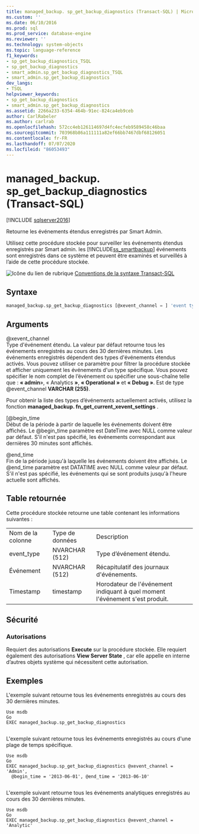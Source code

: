 ```yaml
---
title: managed_backup. sp_get_backup_diagnostics (Transact-SQL) | Microsoft Docs
ms.custom: ''
ms.date: 06/10/2016
ms.prod: sql
ms.prod_service: database-engine
ms.reviewer: ''
ms.technology: system-objects
ms.topic: language-reference
f1_keywords:
- sp_get_backup_diagnostics_TSQL
- sp_get_backup_diagnostics
- smart_admin.sp_get_backup_diagnostics_TSQL
- smart_admin.sp_get_backup_diagnostics
dev_langs:
- TSQL
helpviewer_keywords:
- sp_get_backup_diagnostics
- smart_admin.sp_get_backup_diagnostics
ms.assetid: 2266a233-6354-464b-91ec-824ca4eb9ceb
author: CarlRabeler
ms.author: carlrab
ms.openlocfilehash: 572cc4eb126114697d4fc4ecfeb9589458c46baa
ms.sourcegitcommit: 703968b86a111111a82ef66bb7467dbf68126051
ms.contentlocale: fr-FR
ms.lasthandoff: 07/07/2020
ms.locfileid: "86053493"
---
```

# <a name="managed_backupsp_get_backup_diagnostics-transact-sql"></a>managed_backup. sp_get_backup_diagnostics (Transact-SQL)
[!INCLUDE [sqlserver2016](../../includes/applies-to-version/sqlserver2016.md)]

  Retourne les événements étendus enregistrés par Smart Admin.  
  
 Utilisez cette procédure stockée pour surveiller les événements étendus enregistrés par Smart admin. les [!INCLUDE[ss_smartbackup](../../includes/ss-smartbackup-md.md)] événements sont enregistrés dans ce système et peuvent être examinés et surveillés à l’aide de cette procédure stockée.  
  
 ![Icône du lien de rubrique](../../database-engine/configure-windows/media/topic-link.gif "Icône du lien de rubrique") [Conventions de la syntaxe Transact-SQL](../../t-sql/language-elements/transact-sql-syntax-conventions-transact-sql.md)  
  
## <a name="syntax"></a>Syntaxe  
  
```sql  
managed_backup.sp_get_backup_diagnostics [@xevent_channel = ] 'event type' [, [@begin_time = ] 'time1' ] [, [@end_time = ] 'time2'VARCHAR(255) = 'Xevent',@begin_time DATETIME = NULL,@end_time DATETIME = NULL  
```  
  
##  <a name="arguments"></a><a name="Arguments"></a>Arguments  
 @xevent_channel  
 Type d'événement étendu. La valeur par défaut retourne tous les événements enregistrés au cours des 30 dernières minutes. Les événements enregistrés dépendent des types d'événements étendus activés. Vous pouvez utiliser ce paramètre pour filtrer la procédure stockée et afficher uniquement les événements d'un type spécifique. Vous pouvez spécifier le nom complet de l’événement ou spécifier une sous-chaîne telle que : **« admin**», « Analytics **»**, **« Operational »** et **« Debug »**. Est de type @event_channel **VARCHAR (255)**.  
  
 Pour obtenir la liste des types d’événements actuellement activés, utilisez la fonction **managed_backup. fn_get_current_xevent_settings** .  
  
 [@begin_time  
 Début de la période à partir de laquelle les événements doivent être affichés. Le @begin_time paramètre est DateTime avec NULL comme valeur par défaut. S'il n'est pas spécifié, les événements correspondant aux dernières 30 minutes sont affichés.  
  
 @end_time  
 Fin de la période jusqu'à laquelle les événements doivent être affichés. Le @end_time paramètre est DATATIME avec NULL comme valeur par défaut.  S'il n'est pas spécifié, les événements qui se sont produits jusqu'à l'heure actuelle sont affichés.  
  
## <a name="table-returned"></a>Table retournée  
 Cette procédure stockée retourne une table contenant les informations suivantes :  
  
||||  
|-|-|-|  
|Nom de la colonne|Type de données|Description|  
|event_type|NVARCHAR (512)|Type d’événement étendu.|  
|Événement|NVARCHAR (512)|Récapitulatif des journaux d'événements.|  
|Timestamp|timestamp|Horodateur de l'événement indiquant à quel moment l'événement s'est produit.|  
  
## <a name="security"></a>Sécurité  
  
### <a name="permissions"></a>Autorisations  
 Requiert des autorisations **Execute** sur la procédure stockée. Elle requiert également des autorisations **View Server State** , car elle appelle en interne d’autres objets système qui nécessitent cette autorisation.  
  
## <a name="examples"></a>Exemples  
 L'exemple suivant retourne tous les événements enregistrés au cours des 30 dernières minutes.  
  
```  
Use msdb  
Go  
EXEC managed_backup.sp_get_backup_diagnostics  
  
```  
  
 L'exemple suivant retourne tous les événements enregistrés au cours d'une plage de temps spécifique.  
  
```  
Use msdb  
Go  
EXEC managed_backup.sp_get_backup_diagnostics @xevent_channel = 'Admin',  
  @begin_time = '2013-06-01', @end_time = '2013-06-10'  
  
```  
  
 L'exemple suivant retourne tous les événements analytiques enregistrés au cours des 30 dernières minutes.  
  
```  
Use msdb  
Go  
EXEC managed_backup.sp_get_backup_diagnostics @xevent_channel = 'Analytic'  
  
```  
  
  
